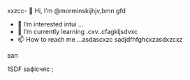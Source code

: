 xxzcc- 👋 Hi, I’m @morminskijhjv,bmn gfd
- 👀 I’m interested intui ...
- 🌱 I’m currently learning .cxv..cfagkljsdvxc
- 📫 How to reach me ...asdascxzc
sadjdfhfghcxzasdxzcxz
<!---vxc
morminskij/morminskij is a ✨ specialxsa ✨ gbfrepository becausecaitsx `README.md` (this file) appears on your GitHub profile.
You can click the Preview link to take a look at your changes.сми
--->вап
1SDF
saфісчяс
;

